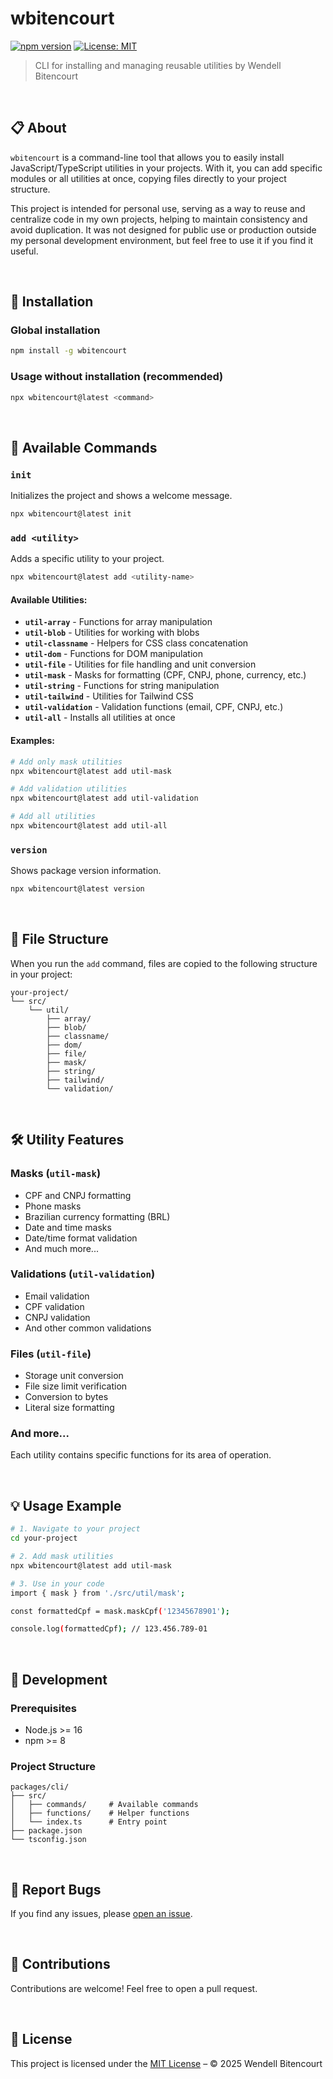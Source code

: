 # wbitencourt

[![npm version](https://badge.fury.io/js/wbitencourt.svg)](https://badge.fury.io/js/wbitencourt)
[![License: MIT](https://img.shields.io/badge/License-MIT-yellow.svg)](https://opensource.org/licenses/MIT)

> CLI for installing and managing reusable utilities by Wendell Bitencourt

&nbsp;

## 📋 About

`wbitencourt` is a command-line tool that allows you to easily install JavaScript/TypeScript utilities in your projects. With it, you can add specific modules or all utilities at once, copying files directly to your project structure.

This project is intended for personal use, serving as a way to reuse and centralize code in my own projects, helping to maintain consistency and avoid duplication. It was not designed for public use or production outside my personal development environment, but feel free to use it if you find it useful.

&nbsp;

## 🚀 Installation

### Global installation

```bash
npm install -g wbitencourt
```

### Usage without installation (recommended)

```bash
npx wbitencourt@latest <command>
```

&nbsp;

## 📖 Available Commands

### `init`

Initializes the project and shows a welcome message.

```bash
npx wbitencourt@latest init
```

### `add <utility>`

Adds a specific utility to your project.

```bash
npx wbitencourt@latest add <utility-name>
```

#### Available Utilities:

- **`util-array`** - Functions for array manipulation
- **`util-blob`** - Utilities for working with blobs
- **`util-classname`** - Helpers for CSS class concatenation
- **`util-dom`** - Functions for DOM manipulation
- **`util-file`** - Utilities for file handling and unit conversion
- **`util-mask`** - Masks for formatting (CPF, CNPJ, phone, currency, etc.)
- **`util-string`** - Functions for string manipulation
- **`util-tailwind`** - Utilities for Tailwind CSS
- **`util-validation`** - Validation functions (email, CPF, CNPJ, etc.)
- **`util-all`** - Installs all utilities at once

#### Examples:

```bash
# Add only mask utilities
npx wbitencourt@latest add util-mask

# Add validation utilities
npx wbitencourt@latest add util-validation

# Add all utilities
npx wbitencourt@latest add util-all
```

### `version`

Shows package version information.

```bash
npx wbitencourt@latest version
```

&nbsp;

## 📁 File Structure

When you run the `add` command, files are copied to the following structure in your project:

```
your-project/
└── src/
    └── util/
        ├── array/
        ├── blob/
        ├── classname/
        ├── dom/
        ├── file/
        ├── mask/
        ├── string/
        ├── tailwind/
        └── validation/
```

&nbsp;

## 🛠️ Utility Features

### Masks (`util-mask`)

- CPF and CNPJ formatting
- Phone masks
- Brazilian currency formatting (BRL)
- Date and time masks
- Date/time format validation
- And much more...

### Validations (`util-validation`)

- Email validation
- CPF validation
- CNPJ validation
- And other common validations

### Files (`util-file`)

- Storage unit conversion
- File size limit verification
- Conversion to bytes
- Literal size formatting

### And more...

Each utility contains specific functions for its area of operation.

&nbsp;

## 💡 Usage Example

```bash
# 1. Navigate to your project
cd your-project

# 2. Add mask utilities
npx wbitencourt@latest add util-mask

# 3. Use in your code
import { mask } from './src/util/mask';

const formattedCpf = mask.maskCpf('12345678901');

console.log(formattedCpf); // 123.456.789-01
```

&nbsp;

## 🔧 Development

### Prerequisites

- Node.js >= 16
- npm >= 8

### Project Structure

```
packages/cli/
├── src/
│   ├── commands/     # Available commands
│   ├── functions/    # Helper functions
│   └── index.ts      # Entry point
├── package.json
└── tsconfig.json
```

&nbsp;

## 🐛 Report Bugs

If you find any issues, please [open an issue](https://github.com/WBitencourt/npm-wbitencourt/issues).

&nbsp;

## 🤝 Contributions

Contributions are welcome! Feel free to open a pull request.

&nbsp;

## 📄 License

This project is licensed under the [MIT License](https://github.com/WBitencourt/npm-wbitencourt/blob/master/LICENSE) – © 2025 Wendell Bitencourt
